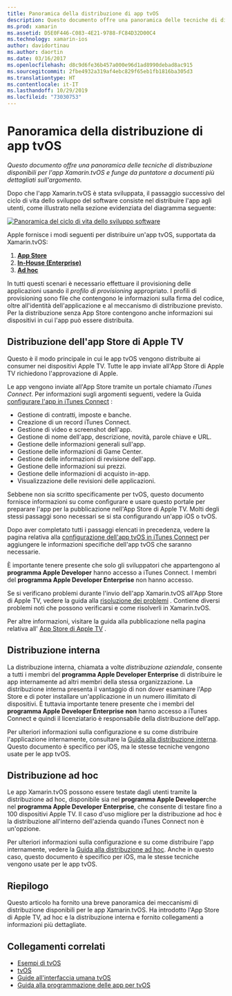```yaml
---
title: Panoramica della distribuzione di app tvOS
description: Questo documento offre una panoramica delle tecniche di distribuzione disponibili per l'app Xamarin.tvOS e funge da puntatore a documenti più dettagliati sull'argomento.
ms.prod: xamarin
ms.assetid: D5E0F446-C083-4E21-9788-FC84D32D00C4
ms.technology: xamarin-ios
author: davidortinau
ms.author: daortin
ms.date: 03/16/2017
ms.openlocfilehash: d8c9d6fe36b457a000e96d1ad8990debad8ac915
ms.sourcegitcommit: 2fbe4932a319af4ebc829f65eb1fb1816ba305d3
ms.translationtype: HT
ms.contentlocale: it-IT
ms.lasthandoff: 10/29/2019
ms.locfileid: "73030753"
---
```

# <a name="tvos-app-distribution-overview"></a>Panoramica della distribuzione di app tvOS

_Questo documento offre una panoramica delle tecniche di distribuzione disponibili per l'app Xamarin.tvOS e funge da puntatore a documenti più dettagliati sull'argomento._

Dopo che l'app Xamarin.tvOS è stata sviluppata, il passaggio successivo del ciclo di vita dello sviluppo del software consiste nel distribuire l'app agli utenti, come illustrato nella sezione evidenziata del diagramma seguente:

[![Panoramica del ciclo di vita dello sviluppo software](images/publishingdiagram.png)](images/publishingdiagram.png#lightbox)

Apple fornisce i modi seguenti per distribuire un'app tvOS, supportata da Xamarin.tvOS:

1. [**App Store**](#Apple-TV-App-Store-Distribution)
2. [**In-House (Enterprise)** ](#In-House-Distribution) 
3. [**Ad hoc**](#Ad_Hoc_Distribution) 

In tutti questi scenari è necessario effettuare il provisioning delle applicazioni usando il *profilo di provisioning* appropriato. I profili di provisioning sono file che contengono le informazioni sulla firma del codice, oltre all'identità dell'applicazione e al meccanismo di distribuzione previsto. Per la distribuzione senza App Store contengono anche informazioni sui dispositivi in cui l'app può essere distribuita.

<a name="Apple-TV-App-Store-Distribution" />

## <a name="apple-tv-app-store-distribution"></a>Distribuzione dell'app Store di Apple TV

Questo è il modo principale in cui le app tvOS vengono distribuite ai consumer nei dispositivi Apple TV. Tutte le app inviate all'App Store di Apple TV richiedono l'approvazione di Apple.

Le app vengono inviate all'App Store tramite un portale chiamato *iTunes Connect*. Per informazioni sugli argomenti seguenti, vedere la Guida [configurare l'app in iTunes Connect](~/ios/deploy-test/app-distribution/app-store-distribution/itunesconnect.md) :

- Gestione di contratti, imposte e banche.
- Creazione di un record iTunes Connect.
- Gestione di video e screenshot dell'app.
- Gestione di nome dell'app, descrizione, novità, parole chiave e URL.
- Gestione delle informazioni generali sull'app.
- Gestione delle informazioni di Game Center.
- Gestione delle informazioni di revisione dell'app.
- Gestione delle informazioni sui prezzi.
- Gestione delle informazioni di acquisto in-app.
- Visualizzazione delle revisioni delle applicazioni.

Sebbene non sia scritto specificamente per tvOS, questo documento fornisce informazioni su come configurare e usare questo portale per preparare l'app per la pubblicazione nell'App Store di Apple TV. Molti degli stessi passaggi sono necessari se si sta configurando un'app iOS o tvOS.

Dopo aver completato tutti i passaggi elencati in precedenza, vedere la pagina relativa alla [configurazione dell'app tvOS in iTunes Connect](~/ios/tvos/deploy-test/app-distribution/itunes-connect.md) per aggiungere le informazioni specifiche dell'app tvOS che saranno necessarie.

È importante tenere presente che solo gli sviluppatori che appartengono al **programma Apple Developer** hanno accesso a iTunes Connect. I membri del **programma Apple Developer Enterprise** non hanno accesso.

Se si verificano problemi durante l'invio dell'app Xamarin.tvOS all'App Store di Apple TV, vedere la guida alla [risoluzione dei problemi](~/ios/tvos/troubleshooting.md) . Contiene diversi problemi noti che possono verificarsi e come risolverli in Xamarin.tvOS.

Per altre informazioni, visitare la guida alla pubblicazione nella pagina relativa all' [App Store di Apple TV](~/ios/tvos/deploy-test/app-distribution/app-store-publishing.md) .

<a name="In-House-Distribution" />

## <a name="in-house-distribution"></a>Distribuzione interna

La distribuzione interna, chiamata a volte *distribuzione aziendale*, consente a tutti i membri del **programma Apple Developer Enterprise** di distribuire le app internamente ad altri membri della stessa organizzazione. La distribuzione interna presenta il vantaggio di non dover esaminare l'App Store e di poter installare un'applicazione in un numero illimitato di dispositivi. È tuttavia importante tenere presente che i membri del **programma Apple Developer Enterprise** **non** hanno accesso a iTunes Connect e quindi il licenziatario è responsabile della distribuzione dell'app.

Per ulteriori informazioni sulla configurazione e su come distribuire l'applicazione internamente, consultare la [Guida alla distribuzione interna](~/ios/deploy-test/app-distribution/in-house-distribution.md). Questo documento è specifico per iOS, ma le stesse tecniche vengono usate per le app tvOS.

<a name="Ad_Hoc_Distribution"/>

## <a name="ad-hoc-distribution"></a>Distribuzione ad hoc

Le app Xamarin.tvOS possono essere testate dagli utenti tramite la distribuzione ad hoc, disponibile sia nel **programma Apple Developer**che nel **programma Apple Developer Enterprise**, che consente di testare fino a 100 dispositivi Apple TV. Il caso d'uso migliore per la distribuzione ad hoc è la distribuzione all'interno dell'azienda quando iTunes Connect non è un'opzione.

Per ulteriori informazioni sulla configurazione e su come distribuire l'app internamente, vedere la [Guida alla distribuzione ad hoc](~/ios/deploy-test/app-distribution/ad-hoc-distribution.md). Anche in questo caso, questo documento è specifico per iOS, ma le stesse tecniche vengono usate per le app tvOS.

<a name="Summary" />

## <a name="summary"></a>Riepilogo

Questo articolo ha fornito una breve panoramica dei meccanismi di distribuzione disponibili per le app Xamarin.tvOS. Ha introdotto l'App Store di Apple TV, ad hoc e la distribuzione interna e fornito collegamenti a informazioni più dettagliate.

## <a name="related-links"></a>Collegamenti correlati

- [Esempi di tvOS](https://docs.microsoft.com/samples/browse/?products=xamarin&term=Xamarin.iOS+tvOS)
- [tvOS](https://developer.apple.com/tvos/)
- [Guide all'interfaccia umana tvOS](https://developer.apple.com/tvos/human-interface-guidelines/)
- [Guida alla programmazione delle app per tvOS](https://developer.apple.com/library/prerelease/tvos/documentation/General/Conceptual/AppleTV_PG/)
